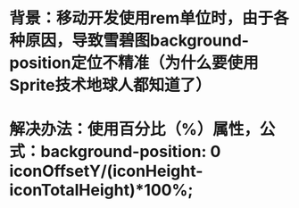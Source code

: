# 背景：移动开发使用rem单位时，由于各种原因，导致雪碧图background-position定位不精准（为什么要使用Sprite技术地球人都知道了）
# 解决办法：使用百分比（%）属性，公式：background-position: 0 iconOffsetY/(iconHeight-iconTotalHeight)*100%;